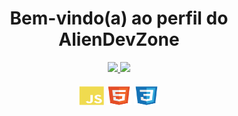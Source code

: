 <div style="display: flex; flex-direction: column; justify-content: center; align-items: center; text-align: center;">
  <h1>Bem-vindo(a) ao perfil do AlienDevZone</h1>
  <a href="https://github.com/AlienDevZone">
    <img height="180em" src="https://github-readme-stats.vercel.app/api?username=AlienDevZone&show_icons=true&theme=radical&include_all_commits=true&count_private=true"/>
    <img height="180em" src="https://github-readme-stats.vercel.app/api/top-langs/?username=AlienDevZone&layout=compact&langs_count=6&theme=radical"/>
  </a>
  <div style="display: inline-block; margin-top: 20px;">
    <img align="center" alt="Js" height="30" width="40" src="https://raw.githubusercontent.com/devicons/devicon/master/icons/javascript/javascript-plain.svg">
    <img align="center" alt="HTML" height="30" width="40" src="https://raw.githubusercontent.com/devicons/devicon/master/icons/html5/html5-original.svg">
    <img align="center" alt="CSS" height="30" width="40" src="https://raw.githubusercontent.com/devicons/devicon/master/icons/css3/css3-original.svg">
  </div>
</div>

